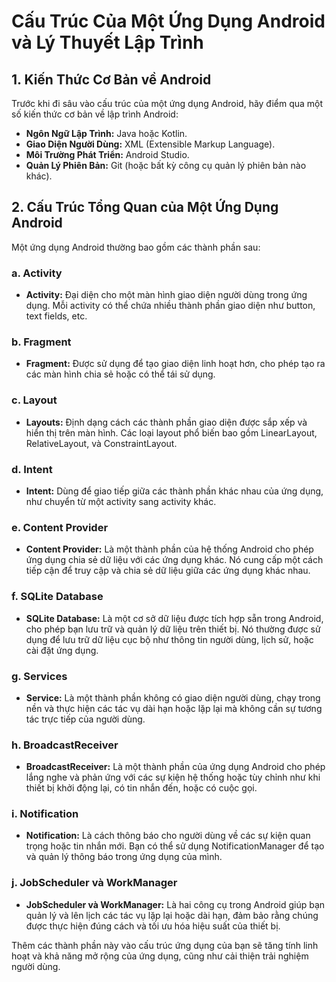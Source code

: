 # Cấu Trúc Của Một Ứng Dụng Android và Lý Thuyết Lập Trình

## 1. Kiến Thức Cơ Bản về Android

Trước khi đi sâu vào cấu trúc của một ứng dụng Android, hãy điểm qua một số kiến thức cơ bản về lập trình Android:

- **Ngôn Ngữ Lập Trình:** Java hoặc Kotlin.
- **Giao Diện Người Dùng:** XML (Extensible Markup Language).
- **Môi Trường Phát Triển:** Android Studio.
- **Quản Lý Phiên Bản:** Git (hoặc bất kỳ công cụ quản lý phiên bản nào khác).

## 2. Cấu Trúc Tổng Quan của Một Ứng Dụng Android

Một ứng dụng Android thường bao gồm các thành phần sau:

### a. Activity

- **Activity:** Đại diện cho một màn hình giao diện người dùng trong ứng dụng. Mỗi activity có thể chứa nhiều thành phần giao diện như button, text fields, etc.

### b. Fragment

- **Fragment:** Được sử dụng để tạo giao diện linh hoạt hơn, cho phép tạo ra các màn hình chia sẻ hoặc có thể tái sử dụng.

### c. Layout

- **Layouts:** Định dạng cách các thành phần giao diện được sắp xếp và hiển thị trên màn hình. Các loại layout phổ biến bao gồm LinearLayout, RelativeLayout, và ConstraintLayout.

### d. Intent

- **Intent:** Dùng để giao tiếp giữa các thành phần khác nhau của ứng dụng, như chuyển từ một activity sang activity khác.


### e. Content Provider

- **Content Provider:** Là một thành phần của hệ thống Android cho phép ứng dụng chia sẻ dữ liệu với các ứng dụng khác. Nó cung cấp một cách tiếp cận để truy cập và chia sẻ dữ liệu giữa các ứng dụng khác nhau.

### f. SQLite Database

- **SQLite Database:** Là một cơ sở dữ liệu được tích hợp sẵn trong Android, cho phép bạn lưu trữ và quản lý dữ liệu trên thiết bị. Nó thường được sử dụng để lưu trữ dữ liệu cục bộ như thông tin người dùng, lịch sử, hoặc cài đặt ứng dụng.

### g. Services

- **Service:** Là một thành phần không có giao diện người dùng, chạy trong nền và thực hiện các tác vụ dài hạn hoặc lặp lại mà không cần sự tương tác trực tiếp của người dùng.

### h. BroadcastReceiver

- **BroadcastReceiver:** Là một thành phần của ứng dụng Android cho phép lắng nghe và phản ứng với các sự kiện hệ thống hoặc tùy chỉnh như khi thiết bị khởi động lại, có tin nhắn đến, hoặc có cuộc gọi.

### i. Notification

- **Notification:** Là cách thông báo cho người dùng về các sự kiện quan trọng hoặc tin nhắn mới. Bạn có thể sử dụng NotificationManager để tạo và quản lý thông báo trong ứng dụng của mình.

### j. JobScheduler và WorkManager

- **JobScheduler và WorkManager:** Là hai công cụ trong Android giúp bạn quản lý và lên lịch các tác vụ lặp lại hoặc dài hạn, đảm bảo rằng chúng được thực hiện đúng cách và tối ưu hóa hiệu suất của thiết bị.

Thêm các thành phần này vào cấu trúc ứng dụng của bạn sẽ tăng tính linh hoạt và khả năng mở rộng của ứng dụng, cũng như cải thiện trải nghiệm người dùng.
